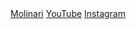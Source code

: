 <html>
<head>
</head>
<body>
  <a href="https://www.istitutomolinari.edu.it/">Molinari</a>
  <a href="https://www.youtube.com/">YouTube</a>
  <a href="https://www.instagram.com/">Instagram</a>
</body>
</html>
